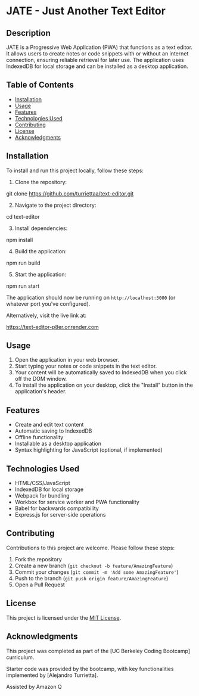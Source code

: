 # JATE - Just Another Text Editor

## Description

JATE is a Progressive Web Application (PWA) that functions as a text editor. It allows users to create notes or code snippets with or without an internet connection, ensuring reliable retrieval for later use. The application uses IndexedDB for local storage and can be installed as a desktop application.

## Table of Contents

- [Installation](#installation)
- [Usage](#usage)
- [Features](#features)
- [Technologies Used](#technologies-used)
- [Contributing](#contributing)
- [License](#license)
- [Acknowledgments](#acknowledgments)
  
## Installation

To install and run this project locally, follow these steps:

1. Clone the repository:

git clone https://github.com/turriettaa/text-editor.git

2. Navigate to the project directory:

cd text-editor

3. Install dependencies:

npm install

4. Build the application:

npm run build

5. Start the application:

npm run start


The application should now be running on `http://localhost:3000` (or whatever port you've configured).

Alternatively, visit the live link at:

https://text-editor-p8er.onrender.com

## Usage

1. Open the application in your web browser.
2. Start typing your notes or code snippets in the text editor.
3. Your content will be automatically saved to IndexedDB when you click off the DOM window.
4. To install the application on your desktop, click the "Install" button in the application's header.

## Features

- Create and edit text content
- Automatic saving to IndexedDB
- Offline functionality
- Installable as a desktop application
- Syntax highlighting for JavaScript (optional, if implemented)

## Technologies Used

- HTML/CSS/JavaScript
- IndexedDB for local storage
- Webpack for bundling
- Workbox for service worker and PWA functionality
- Babel for backwards compatibility
- Express.js for server-side operations

## Contributing

Contributions to this project are welcome. Please follow these steps:

1. Fork the repository
2. Create a new branch (`git checkout -b feature/AmazingFeature`)
3. Commit your changes (`git commit -m 'Add some AmazingFeature'`)
4. Push to the branch (`git push origin feature/AmazingFeature`)
5. Open a Pull Request

## License

This project is licensed under the [MIT License](https://choosealicense.com/licenses/mit/).

## Acknowledgments

This project was completed as part of the [UC Berkeley Coding Bootcamp] curriculum.

Starter code was provided by the bootcamp, with key functionalities implemented by [Alejandro Turrietta].

Assisted by Amazon Q



